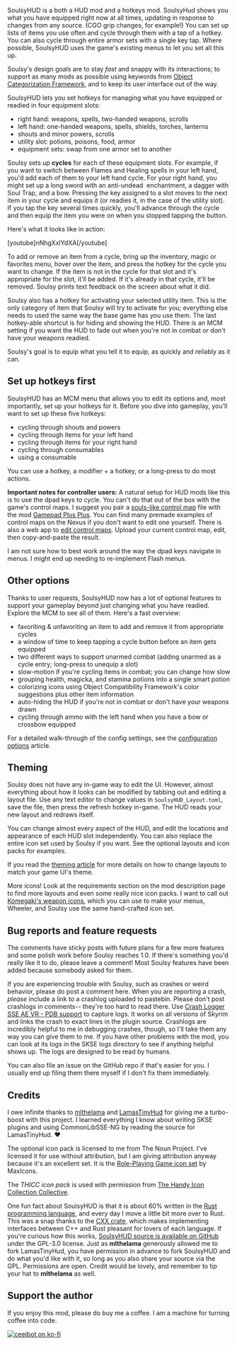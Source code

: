 SoulsyHUD is a both a HUD mod and a hotkeys mod. SoulsyHud shows you what you have equipped right now at all times, updating in response to changes from any source. (CGO grip changes, for example!) You can set up lists of items you use often and cycle through them with a tap of a hotkey. You can also cycle through entire armor sets with a single key tap. Where possible, SoulsyHUD uses the game's existing menus to let you set all this up.

Soulsy's design goals are to stay *fast* and snappy with its interactions; to support as many mods as possible using keywords from [Object Categorization Framework](https://www.nexusmods.com/skyrimspecialedition/mods/81469), and to keep its user interface out of the way.

SoulsyHUD lets you set hotkeys for managing what you have equipped or readied in four equipment slots:

- right hand: weapons, spells, two-handed weapons, scrolls
- left hand: one-handed weapons, spells, shields, torches, lanterns
- shouts and minor powers, scrolls
- utility slot: potions, poisons, food, armor
- equipment sets: swap from one armor set to another

Soulsy sets up __cycles__ for each of these equipment slots. For example, if you want to switch between Flames and Healing spells in your left hand, you'd add each of them to your left hand cycle. For your right hand, you might set up a long sword with an anti-undead  enchantment, a dagger with Soul Trap, and a bow. Pressing the key assigned to a slot moves to the next item in your cycle and equips it (or readies it, in the case of the utility slot). If you tap the key several times quickly, you'll advance through the cycle and then equip the item you were on when you stopped tapping the button.

Here's what it looks like in action:

[youtube]nNhgXxlYdXA[/youtube]

To add or remove an item from a cycle, bring up the inventory, magic or favorites menu, hover over the item, and press the hotkey for the cycle you want to change. If the item is not in the cycle for that slot and it's appropriate for the slot, it'll be added. If it's already in that cycle, it'll be removed. Soulsy prints text feedback on the screen about what it did.

Soulsy also has a hotkey for activating your selected utility item. This is the only category of item that Soulsy will try to activate for you; everything else needs to used the same way the base game has you use them. The last hotkey-able shortcut is for hiding and showing the HUD. There is an MCM setting if you want the HUD to fade out when you're not in combat or don't have your weapons readied.

Soulsy's goal is to equip what you tell it to equip, as quickly and reliably as it can.

## Set up hotkeys first

SoulsyHUD has an MCM menu that allows you to edit its options and, most importantly, set up your hotkeys for it. Before you dive into gameplay, you'll want to set up these five hotkeys:

- cycling through shouts and powers
- cycling through items for your left hand
- cycling through items for your right hand
- cycling through consumables
- using a consumable

You can use a hotkey, a modifier + a hotkey, or a long-press to do most actions.

__Important notes for controller users:__ A natural setup for HUD mods like this is to use the dpad keys to cycle. You can't do that out of the box with the game's control maps. I suggest you pair a [souls-like control map](https://www.nexusmods.com/skyrimspecialedition/mods/44160) file with the mod [Gamepad Plus Plus](https://www.nexusmods.com/skyrimspecialedition/mods/27007). You can find many premade examples of control maps on the Nexus if you don't want to edit one yourself. There is also a web app to [edit control maps](https://hawk.bar/SkyrimControlMapper/). Upload your current control map, edit, then copy-and-paste the result.

I am not sure how to best work around the way the dpad keys navigate in menus. I might end up needing to re-implement Flash menus.

## Other options

Thanks to user requests, SoulsyHUD now has a lot of optional features to support your gameplay beyond just changing what you have readied. Explore the MCM to see all of them. Here's a fast overview:

- favoriting & unfavoriting an item to add and remove it from appropriate cycles
- a window of time to keep tapping a cycle button before an item gets equipped
- two different ways to support unarmed combat (adding unarmed as a cycle entry; long-press to unequip a slot)
- slow-motion if you're cycling items in combat; you can change how slow
- grouping health, magicka, and stamina potions into a single smart potion
- colorizing icons using Object Compatibility Framework's color suggestions plus other item information
- auto-hiding the HUD if you're not in combat or don't have your weapons drawn
- cycling through ammo with the left hand when you have a bow or crossbow equipped

For a detailed walk-through of the config settings, see the [configuration options](https://www.nexusmods.com/skyrimspecialedition/articles/5634) article.

## Theming

Soulsy does not have any in-game way to edit the UI. However, almost everything about how it looks can be modified by tabbing out and editing a layout file. Use any text editor to change values in `SoulsyHUD_Layout.toml`, save the file, then press the refresh hotkey in-game. The HUD reads your new layout and redraws itself.

You can change almost every aspect of the HUD, and edit the locations and appearance of each HUD slot independently. You can also replace the entire icon set used by Soulsy if you want. See the optional layouts and icon packs for examples.

If you read the [theming article](https://www.nexusmods.com/skyrimspecialedition/articles/5633) for more details on how to change layouts to match your game UI's theme.

More icons! Look at the requirements section on the mod description page to find more layouts and even some really nice icon packs. I want to call out [Komegaki's weapon icons](https://www.nexusmods.com/skyrimspecialedition/mods/106432), which you can use to make your menus, Wheeler, and Soulsy use the same hand-crafted icon set.

## Bug reports and feature requests

The comments have sticky posts with future plans for a few more features and some polish work before Soulsy reaches 1.0. If there's something you'd really like it to do, please leave a comment! Most Soulsy features have been added because somebody asked for them.

If you are experiencing trouble with Soulsy, such as crashes or weird behavior, please do post a comment here. When you are reporting a crash, *please* include a link to a crashlog uploaded to pastebin. Please don't post crashlogs in comments-- they're too hard to read there. Use [Crash Logger SSE AE VR - PDB support](https://www.nexusmods.com/skyrimspecialedition/mods/59818) to capture logs. It works on all versions of Skyrim and links the crash to exact lines in the plugin source. Crashlogs are incredibly helpful to me in debugging crashes, though, so I'll take them any way you can give them to me. If you have other problems with the mod, you can look at its logs in the SKSE logs directory to see if anything helpful shows up. The logs are designed to be read by humans.

You can also file an issue on the GitHub repo if that's easier for you. I usually end up filing them there myself if I don't fix them immediately.

## Credits

I owe infinite thanks to [mlthelama](https://www.nexusmods.com/skyrimspecialedition/users/5190780) and [LamasTinyHud](https://www.nexusmods.com/skyrimspecialedition/mods/82545) for giving me a turbo-boost with this project. I learned everything I know about writing SKSE plugins and using CommonLibSSE-NG by reading the source for LamasTinyHud. ❤️

The optional icon pack is licensed to me from The Noun Project. I've licensed it for use without attribution, but I am giving attribution anyway because it's an excellent set. It is the [Role-Playing Game icon set](https://thenounproject.com/browse/collection-icon/role-playing-game-70773/?p=1) by MaxIcons.

The *THICC icon pack* is used with permission from [The Handy Icon Collection Collective](https://www.nexusmods.com/skyrimspecialedition/mods/90508).

One fun fact about SoulsyHUD is that it is about 60% written in the [Rust programming language](https://www.rust-lang.org), and every day I move a little bit more over to Rust. This was a snap thanks to the [CXX crate](https://cxx.rs/), which makes implementing interfaces between C++ and Rust pleasant for lovers of each language. If you're curious how this works, [SoulsyHUD source is available on GitHub](https://github.com/ceejbot/soulsy) under the GPL-3.0 license. Just as __mlthelama__ generously allowed me to fork LamasTinyHud, you have permission in advance to fork SoulsyHUD and do what you'd like with it, so long as you also share your source via the GPL. Permissions are open. Credit would be lovely, and remember to tip your hat to __mlthelama__ as well.

## Support the author

If you enjoy this mod, please do buy me a coffee. I am a machine for turning coffee into code.

[![ceejbot on ko-fi](https://storage.ko-fi.com/cdn/kofi2.png)](https://ko-fi.com/ceejbot)
